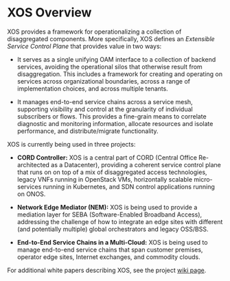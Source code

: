 # XOS Overview

XOS provides a framework for operationalizing a collection of
disaggregated components. More specifically, XOS defines an
*Extensible Service Control Plane*  that provides value in two
ways:

* It serves as a single unifying OAM interface to a collection of backend
  services, avoiding the operational silos that otherwise result from
  disaggregation. This includes a framework for creating and
  operating on services across organizational boundaries, across a range
  of implementation choices, and across multiple tenants.

* It manages end-to-end service chains across a service mesh, supporting
  visibility and control at the granularity of individual subscribers
  or flows. This provides a fine-grain means to correlate diagnostic and
  monitoring information, allocate resources and isolate performance,
  and distribute/migrate functionality.

XOS is currently being used in three projects:

* **CORD Controller:** XOS is a central part of CORD (Central Office
  Re-architected as a Datacenter), providing a coherent service
  control plane that runs on on top of a mix of disaggregated
  access technologies, legacy VNFs running in OpenStack VMs, horizontally
  scalable micro-services running in Kubernetes, and SDN control
  applications running on ONOS.

* **Network Edge Mediator (NEM):** XOS is being used to provide a
  mediation layer for SEBA (Software-Enabled Broadband Access),
  addressing the challenge of how to integrate an edge sites with different
  (and potentially multiple) global orchestrators and legacy OSS/BSS.

* **End-to-End Service Chains in a Multi-Cloud:** XOS is being used
  to manage end-to-end service chains that span customer premises,
  operator edge sites, Internet exchanges, and commodity clouds.

For additional white papers describing XOS, see the project
[wiki page](https://wiki.opencord.org/display/CORD/XOS+and+the+CORD+Controller).



